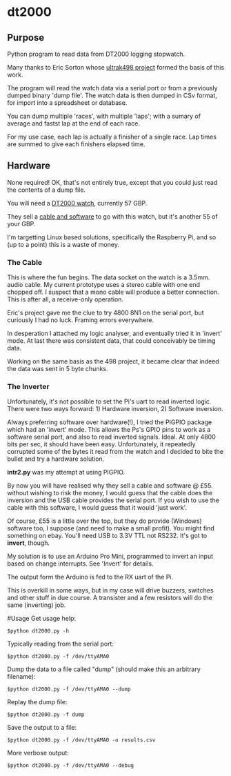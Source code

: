 # dt2000
## Purpose
Python program to read data from DT2000 logging stopwatch.

Many thanks to Eric Sorton whose [ultrak498 project](https://github.com/esorton/ultrak498) formed the basis of this work.

The program will read the watch data via a serial port or from a previously dumped binary 'dump file'. The watch data is then dumped in CSv format, for import into a spreadsheet or database.

You can dump multiple 'races', with multiple 'laps'; with a sumary of average and fastst lap at the end of each race.

For my use case, each lap is actually a finisher of a single race. Lap times are summed to give each finishers elapsed time.

## Hardware
None required! OK, that's not entirely true, except that you could just read the contents of a dump file.

You will need a [DT2000 watch](http://www.supersporty.co.uk/index.php?route=product/product&product_id=106), currently 57 GBP.

They sell a [cable and software](http://www.supersporty.co.uk/index.php?route=product/product&product_id=107) to go with this watch, but it's another 55 of your GBP.

I'm targetting Linux based solutions, specifically the Raspberry Pi, and so (up to a point) this is a waste of money.

### The Cable
This is where the fun begins. The data socket on the watch is a 3.5mm. audio cable. My current prototype uses a stereo cable with one end chopped off. I suspect that a mono cable will produce a better connection. This is after all, a receive-only operation.

Eric's project gave me the clue to try 4800 8N1 on the serial port, but curiously I had no luck. Framing errors everywhere.

In desperation I attached my logic analyser, and eventually tried it in 'invert' mode. At last there was consistent data, that could conceivably be timing data.

Working on the same basis as the 498 project, it became clear that indeed the data was sent in 5 byte chunks.

### The Inverter
Unfortunately, it's not possible to set the Pi's uart to read inverted logic. There were two ways forward: 1) Hardware inversion, 2) Software inversion.

Always preferring software over hardware(!), I tried the PIGPIO package which had an 'invert' mode. This allows the Ps's GPIO pins to work as a software serial port, and also to read inverted signals. Ideal. At only 4800 bits per sec, it should have been easy. Unfortunately, it repeatedly corrupted some of the bytes it read from the watch and I decided to bite the bullet and try a hardware solution.

**intr2.py** was my attempt at using PIGPIO.

By now you will have realised why they sell a cable and software @ £55. without wishing to risk the money, I would guess that the cable does the inversion and the USB cable provides the serial port. If you wish to use the cable with this software, I would guess that it would 'just work'.

Of course, £55 is a little over the top, but they do provide (Windows) software too, I suppose (and need to make a small profit). You might find something on ebay. You'll need USB to 3.3V TTL not RS232. It's got to **invert**, though.

My solution is to use an Arduino Pro Mini, programmed to invert an input based on change interrupts. See 'Invert' for details.

The output form the Arduino is fed to the RX uart of the Pi.

This is overkill in some ways, but in my case will drive buzzers, switches and other stuff in due course. A transister and a few resistors will do the same (inverting) job.

#Usage
Get usage help:

`$python dt2000.py -h`

Typically reading from the serial port:

`$python dt2000.py -f /dev/ttyAMA0`

Dump the data to a file called "dump" (should make this an arbitrary filename):

`$python dt2000.py -f /dev/ttyAMA0 --dump`

Replay the dump file:

`$python dt2000.py -f dump`

Save the output to a file:

`$python dt2000.py -f /dev/ttyAMA0 -o results.csv`

More verbose output:

`$python dt2000.py -f /dev/ttyAMA0 --debug`